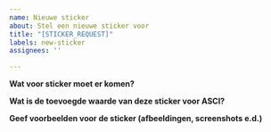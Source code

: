 ```yaml
---
name: Nieuwe sticker
about: Stel een nieuwe sticker voor
title: "[STICKER_REQUEST]"
labels: new-sticker
assignees: ''

---
```


**Wat voor sticker moet er komen?**


**Wat is de toevoegde waarde van deze sticker voor ASCI?**


**Geef voorbeelden voor de sticker (afbeeldingen, screenshots e.d.)**
